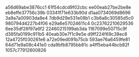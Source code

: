 a56d69abe3876cc1
61f54cdcd9f02cbc
ee00eab27be2be8e
eb8effe37756c39b
03341f71e633b90d
d1aa0734069d8696
3a9a7a00903da8e4
7db9d29e531e08b1
c3b6a8c30585d5c0
980794d4227b4f06
e29a6e57024611c4
0c23762210629536
6ee35df26f97a6f2
22460215199ab3da
1167099e50715c9f
d385fa0199c911b5
40eab30e7f1c9e5e
d9ff224f69c38ec8
12a4725f030261e6
a72e09ed091b75cb
593ae76a6459fe81
64d71e9a08c441e0
cda9bfb8795bb81c
a4ff5eba44bcb82f
1057c77912600826
